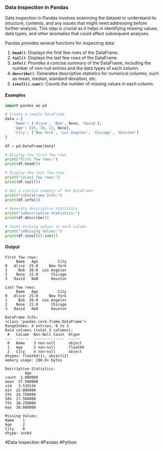 ### Data Inspection in Pandas

Data inspection in Pandas involves examining the dataset to understand its structure, contents, and any issues that might need addressing before further analysis. This step is crucial as it helps in identifying missing values, data types, and other anomalies that could affect subsequent analyses.

Pandas provides several functions for inspecting data:

1. **`head()`**: Displays the first few rows of the DataFrame.
2. **`tail()`**: Displays the last few rows of the DataFrame.
3. **`info()`**: Provides a concise summary of the DataFrame, including the number of non-null entries and the data types of each column.
4. **`describe()`**: Generates descriptive statistics for numerical columns, such as mean, median, standard deviation, etc.
5. **`isnull().sum()`**: Counts the number of missing values in each column.

#### Examples

```python
import pandas as pd

# Create a sample DataFrame
data = {
    'Name': ['Alice', 'Bob', None, 'David'],
    'Age': [25, 30, 22, None],
    'City': ['New York', 'Los Angeles', 'Chicago', 'Houston']
}

df = pd.DataFrame(data)

# Display the first few rows
print("First few rows:")
print(df.head())

# Display the last few rows
print("\nLast few rows:")
print(df.tail())

# Get a concise summary of the DataFrame
print("\nDataFrame Info:")
print(df.info())

# Generate descriptive statistics
print("\nDescriptive Statistics:")
print(df.describe())

# Count missing values in each column
print("\nMissing Values:")
print(df.isnull().sum())
```

#### Output

```
First few rows:
     Name   Age         City
0   Alice  25.0     New York
1     Bob  30.0  Los Angeles
2    None  22.0      Chicago
3   David   NaN      Houston

Last few rows:
     Name   Age         City
0   Alice  25.0     New York
1     Bob  30.0  Los Angeles
2    None  22.0      Chicago
3   David   NaN      Houston

DataFrame Info:
<class 'pandas.core.frame.DataFrame'>
RangeIndex: 4 entries, 0 to 3
Data columns (total 3 columns):
 #   Column  Non-Null Count  Dtype  
---  ------  --------------  -----  
 0   Name    3 non-null      object 
 1   Age     2 non-null      float64
 2   City    4 non-null      object 
dtypes: float64(1), object(2)
memory usage: 208.0+ bytes

Descriptive Statistics:
         Age
count  2.000000
mean  27.500000
std   3.535534
min  22.000000
25%  24.750000
50%  27.500000
75%  30.250000
max  30.000000

Missing Values:
Name    1
Age     2
City    0
dtype: int64
```

#Data Inspection #Pandas #Python